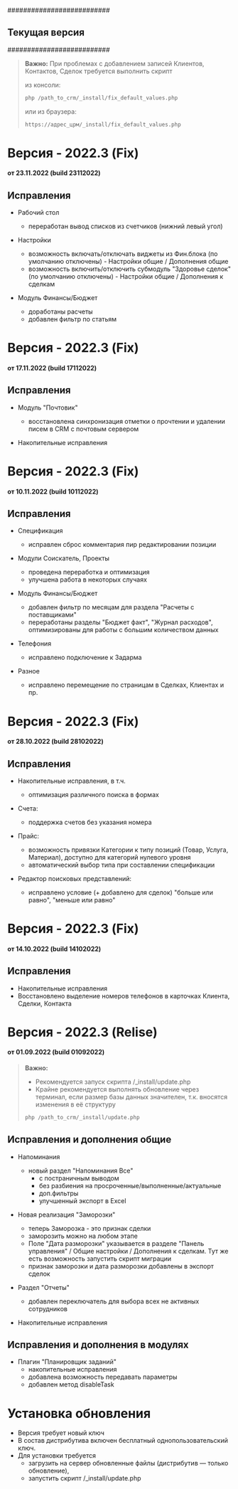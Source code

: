##########################
##    Текущая версия    ##
##########################

>
> <b class="red">Важно:</b>
> При проблемах с добавлением записей Клиентов, Контактов, Сделок требуется выполнить скрипт
>
> из консоли:
> ```php
> php /path_to_crm/_install/fix_default_values.php
> ```
> или из браузера:
> ```html
> https://адрес_црм/_install/fix_default_values.php
> ```
>

<a id="23112022"></a>
# Версия - 2022.3 (Fix)
#### от 23.11.2022 (build 23112022)

## Исправления

- Рабочий стол
  - переработан вывод списков из счетчиков (нижний левый угол)

- Настройки
  - возможность включать/отключать виджеты из Фин.блока (по умолчанию отключены) - Настройки общие / Дополнения общие
  - возможность включить/отключить субмодуль "Здоровье сделок" (по умолчанию отключены) - Настройки общие / Дополнения к сделкам

- Модуль Финансы/Бюджет
  - доработаны расчеты
  - добавлен фильтр по статьям


<a id="17112022"></a>
# Версия - 2022.3 (Fix)
#### от 17.11.2022 (build 17112022)

## Исправления

- Модуль "Почтовик"
  - восстановлена синхронизация отметки о прочтении и удалении писем в CRM с почтовым сервером

- Накопительные исправления


<a id="10112022"></a>
# Версия - 2022.3 (Fix)
#### от 10.11.2022 (build 10112022)

## Исправления

- Спецификация 
  - исправлен сброс комментария пир редактировании позиции

- Модули Соискатель, Проекты 
  - проведена переработка и оптимизация
  - улучшена работа в некоторых случаях

- Модуль Финансы/Бюджет
  - добавлен фильтр по месяцам для раздела "Расчеты с поставщиками"
  - переработаны разделы "Бюджет факт", "Журнал расходов", оптимизированы для работы с большим количеством данных

- Телефония
  - исправлено подключение к Задарма
  
- Разное
  - исправлено перемещение по страницам в Сделках, Клиентах и пр.


<a id="28102022"></a>
# Версия - 2022.3 (Fix)
#### от 28.10.2022 (build 28102022)

## Исправления

- Накопительные исправления, в т.ч.
  - оптимизация различного поиска в формах

- Счета:
  - поддержка счетов без указания номера

- Прайс:
  - возможность привязки Категории к типу позиций (Товар, Услуга, Материал), доступно для категорий нулевого уровня
  - автоматический выбор типа при составлении спецификации
  
- Редактор поисковых представлений:
  - исправлено условие (+ добавлено для сделок) "больше или равно", "меньше или равно"


<a id="14102022"></a>
# Версия - 2022.3 (Fix)
#### от 14.10.2022 (build 14102022)

## Исправления

- Накопительные исправления
- Восстановлено выделение номеров телефонов в карточках Клиента, Сделки, Контакта


<a id="01092022"></a>
# Версия - 2022.3 (Relise)
#### от 01.09.2022 (build 01092022)

>
> <b class="red">Важно:</b>
> - Рекомендуется запуск скрипта /_install/update.php
> - Крайне рекомендуется выполнять обновление через терминал, если размер базы данных значителен, т.к. вносятся изменения в её структуру
> ```php
> php /path_to_crm/_install/update.php
> ```
>

## Исправления и дополнения общие

- Напоминания
  - новый раздел "Напоминания Все"
    - с постраничным выводом
    - без разбиения на просроченные/выполненные/актуальные
    - доп.фильтры
    - улучшенный экспорт в Excel

- Новая реализация "Заморозки"
  - теперь Заморозка - это признак сделки
  - заморозить можно на любом этапе
  - Поле "Дата разморозки" указывается в разделе "Панель управления" / Общие настройки / Дополнения к сделкам. Тут же есть возможность запустить скрипт миграции
  - признак заморозки и дата разморозки добавлены в экспорт сделок

- Раздел "Отчеты"
  - добавлен переключатель для выбора всех не активных сотрудников

- Накопительные исправления


## Исправления и дополнения в модулях

- Плагин "Планировщик заданий"
  - накопительные исправления
  - добавлена возможность передавать параметры
  - добавлен метод disableTask

# Установка обновления

- Версия требует новый ключ
- В состав дистрибутива включен бесплатный однопользовательский ключ.
- Для установки требуется
    - загрузить на сервер обновленные файлы (дистрибутив — только обновление),
    - запустить скрипт /_install/update.php

